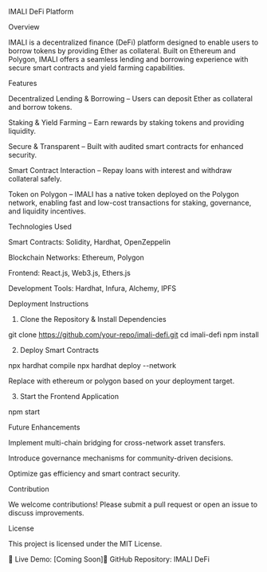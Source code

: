 IMALI DeFi Platform

Overview

IMALI is a decentralized finance (DeFi) platform designed to enable users to borrow tokens by providing Ether as collateral. Built on Ethereum and Polygon, IMALI offers a seamless lending and borrowing experience with secure smart contracts and yield farming capabilities.

Features

Decentralized Lending & Borrowing – Users can deposit Ether as collateral and borrow tokens.

Staking & Yield Farming – Earn rewards by staking tokens and providing liquidity.

Secure & Transparent – Built with audited smart contracts for enhanced security.

Smart Contract Interaction – Repay loans with interest and withdraw collateral safely.

Token on Polygon – IMALI has a native token deployed on the Polygon network, enabling fast and low-cost transactions for staking, governance, and liquidity incentives.

Technologies Used

Smart Contracts: Solidity, Hardhat, OpenZeppelin

Blockchain Networks: Ethereum, Polygon

Frontend: React.js, Web3.js, Ethers.js

Development Tools: Hardhat, Infura, Alchemy, IPFS

Deployment Instructions

1. Clone the Repository & Install Dependencies

git clone https://github.com/your-repo/imali-defi.git
cd imali-defi
npm install

2. Deploy Smart Contracts

npx hardhat compile
npx hardhat deploy --network <network>

Replace <network> with ethereum or polygon based on your deployment target.

3. Start the Frontend Application

npm start

Future Enhancements

Implement multi-chain bridging for cross-network asset transfers.

Introduce governance mechanisms for community-driven decisions.

Optimize gas efficiency and smart contract security.

Contribution

We welcome contributions! Please submit a pull request or open an issue to discuss improvements.

License

This project is licensed under the MIT License.

🔗 Live Demo: [Coming Soon]📌 GitHub Repository: IMALI DeFi

